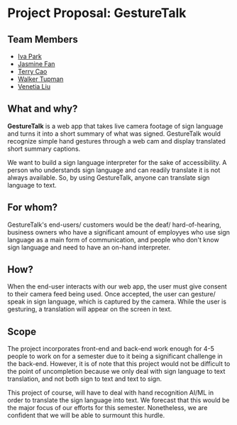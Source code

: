 # Project Proposal: GestureTalk
## Team Members
- [Iva Park](https://github.com/ivapark)
- [Jasmine Fan](https://github.com/jasmine7310)
- [Terry Cao](https://github.com/cao-exe)
- [Walker Tupman](https://github.com/bestole)
- [Venetia Liu](https://github.com/venetialiu)

## What and why?
**GestureTalk** is a web app that takes live camera footage of sign language and turns it into a short summary of what was signed. GestureTalk would recognize simple hand gestures through a web cam and display translated short summary captions.

We want to build a sign language interpreter for the sake of accessibility. A person who understands sign language and can readily translate it is not always available. So, by using GestureTalk, anyone can translate sign language to text.
## For whom?
GestureTalk's end-users/ customers would be the deaf/ hard-of-hearing, business owners who have a significant amount of employyes who use sign language as a main form of communication, and people who don't know sign language and need to have an on-hand interpreter.
## How?
When the end-user interacts with our web app, the user must give consent to their camera feed being used. Once accepted, the user can gesture/ speak in sign language, which is captured by the camera. While the user is gesturing, a translation will appear on the screen in text. 
## Scope
The project incorporates front-end and back-end work enough for 4-5 people to work on for a semester due to it being a significant challenge in the back-end. However, it is of note that this project would not be difficult to the point of uncompletion because we only deal with sign language to text translation, and not both sign to text and text to sign.

This project of course, will have to deal with hand recognition AI/ML in order to translate the sign language into text. We forecast that this would be the major focus of our efforts for this semester. Nonetheless, we are confident that we will be able to surmount this hurdle. 